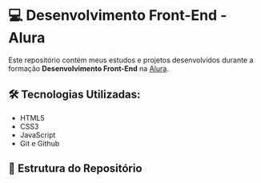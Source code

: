 # :computer: Desenvolvimento Front-End - Alura

Este repositório contém meus estudos e projetos desenvolvidos durante a formação **Desenvolvimento Front-End** na [Alura](https://www.alura.com.br/).

## :hammer_and_wrench:	Tecnologias Utilizadas:
- HTML5
- CSS3
- JavaScript
- Git e Github

## 	:open_file_folder: Estrutura do Repositório

